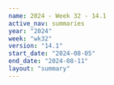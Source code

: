 ```yaml
---
name: 2024 - Week 32 - 14.1
active_nav: summaries
year: "2024"
week: "wk32"
version: "14.1"
start_date: "2024-08-05"
end_date: "2024-08-11"
layout: "summary"
---
```

